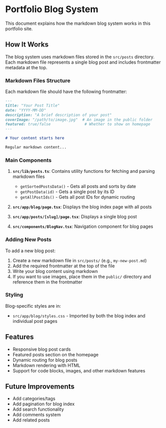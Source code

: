 # Portfolio Blog System

This document explains how the markdown blog system works in this portfolio site.

## How It Works

The blog system uses markdown files stored in the `src/posts` directory. Each markdown file represents a single blog post and includes frontmatter metadata at the top.

### Markdown Files Structure

Each markdown file should have the following frontmatter:

```markdown
---
title: "Your Post Title"
date: "YYYY-MM-DD"
description: "A brief description of your post"
coverImage: "/path/to/image.jpg"  # An image in the public folder
featured: true/false               # Whether to show on homepage
---

# Your content starts here

Regular markdown content...
```

### Main Components

1. **`src/lib/posts.ts`**: Contains utility functions for fetching and parsing markdown files
   - `getSortedPostsData()` - Gets all posts and sorts by date
   - `getPostData(id)` - Gets a single post by its ID
   - `getAllPostIds()` - Gets all post IDs for dynamic routing

2. **`src/app/blog/page.tsx`**: Displays the blog index page with all posts

3. **`src/app/posts/[slug]/page.tsx`**: Displays a single blog post

4. **`src/components/BlogNav.tsx`**: Navigation component for blog pages

### Adding New Posts

To add a new blog post:

1. Create a new markdown file in `src/posts/` (e.g., `my-new-post.md`)
2. Add the required frontmatter at the top of the file
3. Write your blog content using markdown
4. If you want to use images, place them in the `public/` directory and reference them in the frontmatter

### Styling

Blog-specific styles are in:
- `src/app/blog/styles.css` - Imported by both the blog index and individual post pages

## Features

- Responsive blog post cards
- Featured posts section on the homepage
- Dynamic routing for blog posts
- Markdown rendering with HTML
- Support for code blocks, images, and other markdown features

## Future Improvements

- Add categories/tags
- Add pagination for blog index
- Add search functionality
- Add comments system
- Add related posts 